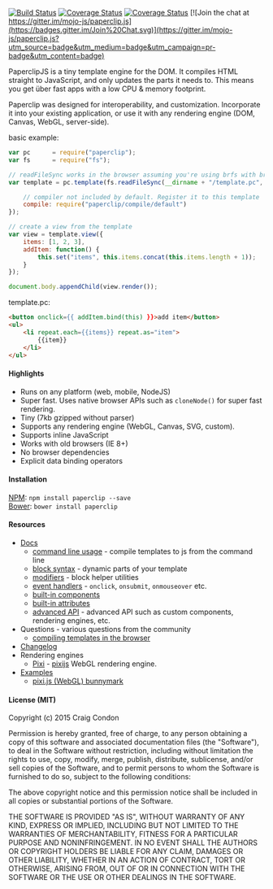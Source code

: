 [![Build Status](https://travis-ci.org/mojo-js/paperclip.js.svg?branch=master)](https://travis-ci.org/mojo-js/paperclip.js) [![Coverage Status](https://coveralls.io/repos/mojo-js/paperclip.js/badge.svg?branch=master)](https://coveralls.io/r/mojo-js/paperclip.js?branch=master) [![Coverage Status](https://david-dm.org/mojo-js/paperclip.js.svg)](https://david-dm.org/mojo-js/paperclip.js) [![Join the chat at https://gitter.im/mojo-js/paperclip.js](https://badges.gitter.im/Join%20Chat.svg)](https://gitter.im/mojo-js/paperclip.js?utm_source=badge&utm_medium=badge&utm_campaign=pr-badge&utm_content=badge)

PaperclipJS is a tiny template engine for the DOM. It compiles HTML straight to JavaScript, and only updates the parts it needs to. This means you get über fast apps with a low CPU & memory footprint.

Paperclip was designed for interoperability, and customization. Incorporate it into your existing application, or use it with any rendering engine (DOM, Canvas, WebGL, server-side).

basic example:

```javascript
var pc      = require("paperclip");
var fs      = require("fs");

// readFileSync works in the browser assuming you're using brfs with browserify
var template = pc.template(fs.readFileSync(__dirname + "/template.pc", "utf8"), {

    // compiler not included by default. Register it to this template
    compile: require("paperclip/compile/default")
});

// create a view from the template
var view = template.view({
    items: [1, 2, 3],
    addItem: function() {
        this.set("items", this.items.concat(this.items.length + 1));
    }
});

document.body.appendChild(view.render());
```

template.pc:

```html
<button onclick={{ addItem.bind(this) }}>add item</button>
<ul>
    <li repeat.each={{items}} repeat.as="item">
        {{item}}
    </li>
</ul>
```

#### Highlights

- Runs on any platform (web, mobile, NodeJS)
- Super fast. Uses native browser APIs such as `cloneNode()` for super fast rendering.
- Tiny (7kb gzipped without parser)
- Supports any rendering engine (WebGL, Canvas, SVG, custom).
- Supports inline JavaScript
- Works with old browsers (IE 8+)
- No browser dependencies
- Explicit data binding operators


#### Installation

[NPM](http://nodejs.org): `npm install paperclip --save` <br />
[Bower](http://bower.io/): `bower install paperclip`

####  Resources

- [Docs](/docs)
    - [command line usage](/docs#command-line-usage) - compile templates to js from the command line
    - [block syntax](/docs#template-syntax) - dynamic parts of your template
    - [modifiers](/docs#modifiers) - block helper utilities
    - [event handlers](/docs#event-handlers) - `onclick`, `onsubmit`, `onmouseover` etc.
    - [built-in components](/docs#built-in-components)
    - [built-in attributes](/docs#attribute-helpers)
    - [advanced API](/docs#advanced-api) - advanced API such as custom components, rendering engines, etc.
- Questions - various questions from the community
    - [compiling templates in the browser](https://github.com/mojo-js/paperclip.js/issues/232)
- [Changelog](./changelog.md)
- Rendering engines
    - [Pixi](/examples/common/documents/pixi) - [pixijs](http://www.pixijs.com/) WebGL rendering engine.
- [Examples](/examples)
    - [pixi.js (WebGL) bunnymark](/examples/pixi)


#### License (MIT)

Copyright (c) 2015 Craig Condon

Permission is hereby granted, free of charge, to any person obtaining a copy of this software and associated documentation files (the "Software"), to deal in the Software without restriction, including without limitation the rights to use, copy, modify, merge, publish, distribute, sublicense, and/or sell copies of the Software, and to permit persons to whom the Software is furnished to do so, subject to the following conditions:

The above copyright notice and this permission notice shall be included in all copies or substantial portions of the Software.

THE SOFTWARE IS PROVIDED "AS IS", WITHOUT WARRANTY OF ANY KIND, EXPRESS OR IMPLIED, INCLUDING BUT NOT LIMITED TO THE WARRANTIES OF MERCHANTABILITY, FITNESS FOR A PARTICULAR PURPOSE AND NONINFRINGEMENT. IN NO EVENT SHALL THE AUTHORS OR COPYRIGHT HOLDERS BE LIABLE FOR ANY CLAIM, DAMAGES OR OTHER LIABILITY, WHETHER IN AN ACTION OF CONTRACT, TORT OR OTHERWISE, ARISING FROM, OUT OF OR IN CONNECTION WITH THE SOFTWARE OR THE USE OR OTHER DEALINGS IN THE SOFTWARE.
